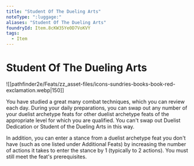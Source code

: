 ```yaml
---
title: "Student Of The Dueling Arts"
noteType: ":luggage:"
aliases: "Student Of The Dueling Arts"
foundryId: Item.8cKW35Ye0D7VoKVY
tags:
  - Item
---
```


# Student Of The Dueling Arts
![[pathfinder2e/Feats/zz_asset-files/icons-sundries-books-book-red-exclamation.webp|150]]

You have studied a great many combat techniques, which you can review each day. During your daily preparations, you can swap out any number of your duelist archetype feats for other duelist archetype feats of the appropriate level for which you are qualified. You can't swap out Duelist Dedication or Student of the Dueling Arts in this way.

In addition, you can enter a stance from a duelist archetype feat you don't have (such as one listed under Additional Feats) by increasing the number of actions it takes to enter the stance by 1 (typically to 2 actions). You must still meet the feat's prerequisites.
